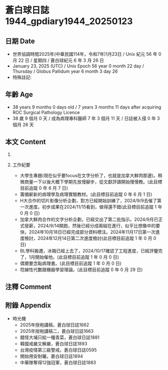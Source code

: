 [_metadata_:encoding]: - "utf-8"
[_metadata_:language]: - "zh-Hant-TW"
[_metadata_:fileformat]: - "markdown"
[_metadata_:MIME_type]: - "text/plain"
[_metadata_:markdown_version]: - "commonmark version 0.30"
[_metadata_:markdown_spec]: - "https://spec.commonmark.org/0.30/"

# 蒼白球日誌1944_gpdiary1944_20250123 #

## 日期 Date ##

* 世界協調時間2025年(中華民國114年，令和7年)1月23日 / Unix 紀元 56 年 0 月 22 日 / 星期四 / 蒼白球紀元 6 年 3 月 26 日
* January 23, 2025 (UTC) / Unix Epoch 56 year 0 month 22 day / Thursday / Globus Pallidum year 6 month 3 day 26
* 特殊註記:

## 年齡 Age ##

* 38 years 9 months 0 days old / 7 years 3 months 11 days after acquiring ROC Surgical Pathology Licence
* 38 歲 9 個月 0 天 / 成為病理專科醫師 7 年 3 個月 11 天 / 日誌被入侵 0 年 3 個月 26 天

## 本文 Content ##

1. 

2. 工作紀要

    - 大學生專題(現在似乎要focus在文字分析了，也就是加拿大鮮肉那邊)。稍微商量一下以後大概下學期先放慢腳步，從文獻評讀開始慢慢教。(此目標目前追蹤 0 年 6 月 7 日)
    - 籌備嶄新的病理學及病理實驗教材。(此目標目前追蹤 0 年 6 月 1 日)
    - H大合作的切片影像分析企劃，對方已經開始訓練了，2024/9/9去催了第一次進度。初步成果在2024/11/15看到，做得還不錯(此目標目前追蹤 1 年 0 月 0 日)
    - 加拿大鮮肉合作的文字分析企劃，已經交出了第二批指示。2024/9月已正式發薪，2024/9/14開跑，然後已經分成兩組在進行，似乎比想像中的要快，2024年10月18日已經完成部分資料標注。2024年11月17日第一次進度檢討，2024年12月14日第二次進度檢討(此目標目前追蹤 1 年 0 月 0 日)
    - BL學科搬遷，冰箱已經上去了，2024/10/17確認了工程進度，已經評鑒完了，1月開始催他。(此目標目前追蹤 1 年 0 月 0 日)
    - 偶爾要念點病理書。(此目標目前追蹤 1 年 0 月 0 日)
    - 唸線性代數跟機器學習理論。(此目標目前追蹤 0 年 0 月 29 日)

## 注釋 Comment ##


## 附錄 Appendix ##

* 時光機
    - 2025年授袍講稿，蒼白球日誌1662
    - 2025年授袍講稿二，蒼白球日誌1663
    - 錯怪大埔只給一種青菜，蒼白球日誌1881
    - 韓國戒嚴又解嚴，蒼白球日誌1893
    - 台灣疫情第三級警戒，蒼白球日誌0595
    - 開始用安耐曬，蒼白球日誌1894
    - 中華隊奪得12強冠軍，蒼白球日誌1883
